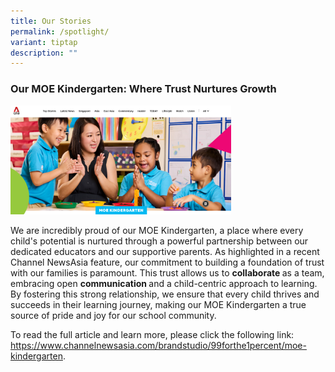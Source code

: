 ```yaml
---
title: Our Stories
permalink: /spotlight/
variant: tiptap
description: ""
---
```

<h3>Our MOE Kindergarten: Where Trust Nurtures Growth</h3>
<p></p>
<div class="isomer-image-wrapper">
<img style="width: 70%;" height="auto" width="100%" alt="" src="/images/MK.png">
</div>
<p>We are incredibly proud of our MOE Kindergarten, a place where every child's
potential is nurtured through a powerful partnership between our dedicated
educators and our supportive parents. As highlighted in a recent Channel
NewsAsia feature, our commitment to building a foundation of trust with
our families is paramount. This trust allows us to <strong>collaborate </strong>as
a team, embracing open <strong>communication </strong>and a child-centric
approach to learning. By fostering this strong relationship, we ensure
that every child thrives and succeeds in their learning journey, making
our MOE Kindergarten a true source of pride and joy for our school community.</p>
<p>To read the full article and learn more, please click the following link:
<a href="https://www.channelnewsasia.com/brandstudio/99forthe1percent/moe-kindergarten" rel="noopener noreferrer nofollow" target="_blank">https://www.channelnewsasia.com/brandstudio/99forthe1percent/moe-kindergarten</a>.</p>